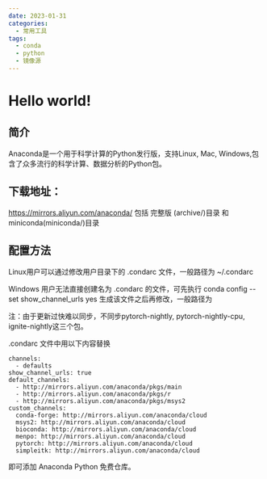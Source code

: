```yaml
---
date: 2023-01-31 
categories:
  - 常用工具
tags:
  - conda
  - python
  - 镜像源
---
```


# Hello world!


## 简介  
Anaconda是一个用于科学计算的Python发行版，支持Linux, Mac, Windows,包含了众多流行的科学计算、数据分析的Python包。

## 下载地址：
https://mirrors.aliyun.com/anaconda/ 
包括 完整版 (archive/)目录 和 miniconda(miniconda/)目录

## 配置方法
Linux用户可以通过修改用户目录下的 .condarc 文件，一般路径为 ~/.condarc

Windows 用户无法直接创建名为 .condarc 的文件，可先执行 conda config --set show_channel_urls yes 生成该文件之后再修改，一般路径为

注：由于更新过快难以同步，不同步pytorch-nightly, pytorch-nightly-cpu, ignite-nightly这三个包。

.condarc 文件中用以下内容替换

```
channels:
  - defaults
show_channel_urls: true
default_channels:
  - http://mirrors.aliyun.com/anaconda/pkgs/main
  - http://mirrors.aliyun.com/anaconda/pkgs/r
  - http://mirrors.aliyun.com/anaconda/pkgs/msys2
custom_channels:
  conda-forge: http://mirrors.aliyun.com/anaconda/cloud
  msys2: http://mirrors.aliyun.com/anaconda/cloud
  bioconda: http://mirrors.aliyun.com/anaconda/cloud
  menpo: http://mirrors.aliyun.com/anaconda/cloud
  pytorch: http://mirrors.aliyun.com/anaconda/cloud
  simpleitk: http://mirrors.aliyun.com/anaconda/cloud

```
即可添加 Anaconda Python 免费仓库。